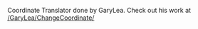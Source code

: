 Coordinate Translator done by GaryLea. Check out his work at [/GaryLea/ChangeCoordinate/](https://github.com/GaryLea/ChangeCoordinate/)